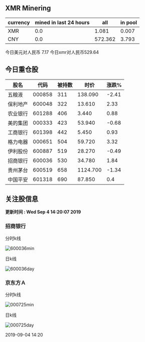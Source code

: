 ## XMR Minering

|currency|mined in last 24 hours|all|in pool|
|---|---|---|---|
|XMR|0.0|1.081|0.007|
|CNY|0.0|572.362|3.793|

今日美元对人民币 7.17	今日xmr对人民币529.64


## 今日重仓股 

|股名|代码|被持数|时价|涨跌%|
|---|---|---|---|---|
|五粮液|000858|311|138.090|-2.41|
|保利地产|600048|322|13.610|2.33|
|农业银行|601288|406|3.440|0.88|
|美的集团|000333|423|53.940|-0.68|
|工商银行|601398|442|5.450|0.93|
|格力电器|000651|504|59.720|3.32|
|伊利股份|600887|519|28.270|-0.49|
|招商银行|600036|530|34.780|1.84|
|贵州茅台|600519|658|1124.700|-1.34|
|中国平安|601318|690|87.850|0.4|

## 关注股信息
**更新时间 : Wed Sep  4 14:20:07 2019**
### 招商银行 
分时k线

![600036min](http://image.sinajs.cn/newchart/min/n/sh600036.gif)

日k线

![600036day](http://image.sinajs.cn/newchart/daily/n/sh600036.gif)

### 京东方Ａ 
分时k线

![000725min](http://image.sinajs.cn/newchart/min/n/sz000725.gif)

日k线

![000725day](http://image.sinajs.cn/newchart/daily/n/sz000725.gif)

2019-09-04 14:20